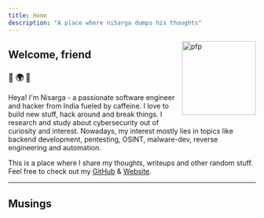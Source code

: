 ```yaml
---
title: Home
description: "A place where ni5arga dumps his thoughts"
---
```

<img
  id="profile-pic"
  src="/images/ni5arga.jpg"
  alt="pfp"
  style="float: right; width: 150px; margin: 0 0 10px 10px;">

## Welcome, friend

### :purple_heart: :earth_africa: :purple_heart:

Heya! I'm Nisarga - a passionate software engineer and hacker from India fueled by caffeine. I love to build new stuff, hack around and break things. I research and study about cybersecurity out of curiosity and interest. Nowadays, my interest mostly lies in topics like backend development, pentesting, OSINT, malware-dev, reverse engineering and automation. 

This is a place where I share my thoughts, writeups and other random stuff. Feel free to check out my [GitHub](https://github.com/ni5arga) & [Website](https://nisarga.me).

---

## Musings
